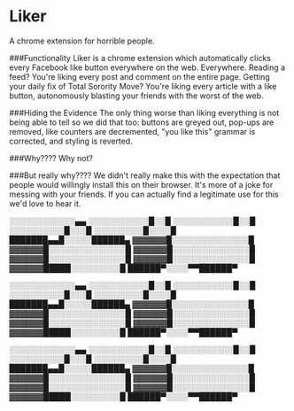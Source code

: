 # Liker
A chrome extension for horrible people.

###Functionality
Liker is a chrome extension which automatically clicks every Facebook like button everywhere on the web. Everywhere. Reading a feed? You're liking every post and comment on the entire page. Getting your daily fix of Total Sorority Move? You're liking every article with a like button, autonomously blasting your friends with the worst of the web.

###Hiding the Evidence
The only thing worse than liking everything is not being able to tell so we did that too: buttons are greyed out, pop-ups are removed, like counters are decremented, "you like this" grammar is corrected, and styling is reverted.

###Why????
Why not?

###But really why????
We didn't really make this with the expectation that people would willingly install this on their browser. It's more of a joke for messing with your friends. If you can actually find a legitimate use for this we'd love to hear it.

░░░░░░░░░░░░▄▄
░░░░░░░░░░░█░░█
░░░░░░░░░░░█░░█
░░░░░░░░░░█░░░█
░░░░░░░░░█░░░░█
███████▄▄█░░░░░██████▄
▓▓▓▓▓▓█░░░░░░░░░░░░░░█
▓▓▓▓▓▓█░░░░░░░░░░░░░░█
▓▓▓▓▓▓█░░░░░░░░░░░░░░█
▓▓▓▓▓▓█░░░░░░░░░░░░░░█
▓▓▓▓▓▓█░░░░░░░░░░░░░░█
▓▓▓▓▓▓█████░░░░░░░░░█
██████▀░░░░▀▀██████▀

░░░░░░░░░░░░▄▄
░░░░░░░░░░░█░░█
░░░░░░░░░░░█░░█
░░░░░░░░░░█░░░█
░░░░░░░░░█░░░░█
███████▄▄█░░░░░██████▄
▓▓▓▓▓▓█░░░░░░░░░░░░░░█
▓▓▓▓▓▓█░░░░░░░░░░░░░░█
▓▓▓▓▓▓█░░░░░░░░░░░░░░█
▓▓▓▓▓▓█░░░░░░░░░░░░░░█
▓▓▓▓▓▓█░░░░░░░░░░░░░░█
▓▓▓▓▓▓█████░░░░░░░░░█
██████▀░░░░▀▀██████▀

░░░░░░░░░░░░▄▄
░░░░░░░░░░░█░░█
░░░░░░░░░░░█░░█
░░░░░░░░░░█░░░█
░░░░░░░░░█░░░░█
███████▄▄█░░░░░██████▄
▓▓▓▓▓▓█░░░░░░░░░░░░░░█
▓▓▓▓▓▓█░░░░░░░░░░░░░░█
▓▓▓▓▓▓█░░░░░░░░░░░░░░█
▓▓▓▓▓▓█░░░░░░░░░░░░░░█
▓▓▓▓▓▓█░░░░░░░░░░░░░░█
▓▓▓▓▓▓█████░░░░░░░░░█
██████▀░░░░▀▀██████▀
